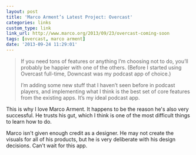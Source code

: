 ```yaml
---
layout: post
title: 'Marco Arment’s Latest Project: Overcast'
categories: links
custom_type: link
link_url: http://www.marco.org/2013/09/23/overcast-coming-soon
tags: [overcast, marco arment]
date: '2013-09-24 11:29:01'
---
```

>If you need tons of features or anything I’m choosing not to do, you’ll probably be happier with one of the others. (Before I started using Overcast full-time, Downcast was my podcast app of choice.)
>
>I’m adding some new stuff that I haven’t seen before in podcast players, and implementing what I think is the best set of core features from the existing apps. It’s my ideal podcast app.

This is why I love Marco Arment. It happens to be the reason he's also very successful. He trusts his gut, which I think is one of the most difficult things to learn how to do.

Marco isn't given enough credit as a designer. He may not create the visuals for all of his products, but he is very deliberate with his design decisions. Can't wait for this app.
